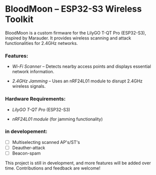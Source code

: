 # BloodMoon – ESP32-S3 Wireless Toolkit

BloodMoon is a custom firmware for the LilyGO T-QT Pro (ESP32-S3), inspired by Marauder. It provides wireless scanning and attack functionalities for 2.4GHz networks.


### Features:

- *Wi-Fi Scanner* – Detects nearby access points and displays essential network information.

- *2.4GHz Jamming* – Uses an nRF24L01 module to disrupt 2.4GHz wireless signals.



### Hardware Requirements:

- *LilyGO T-QT Pro* (ESP32-S3)

- *nRF24L01 module* (for jamming functionality)


### in developement:

- [ ] Multiselecting scanned AP's/ST's
- [ ] Deauther-attack
- [ ] Beacon-spam

This project is still in development, and more features will be added over time. Contributions and feedback are welcome! 